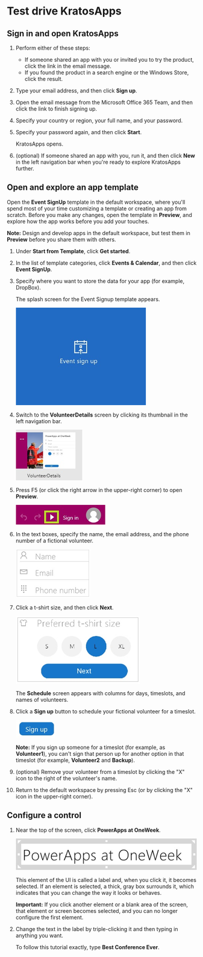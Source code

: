 <properties
	pageTitle="Test drive KratosApps"
	description=""
	services="kratosapps"
	authors="AFTOwen"
 />

# Test drive KratosApps

## Sign in and open KratosApps ##
1. Perform either of these steps:
	- If someone shared an app with you or invited you to try the product, click the link in the email message.
	- If you found the product in a search engine or the Windows Store, click the result.
1. Type your email address, and then click **Sign up**.
1. Open the email message from the Microsoft Office 365 Team, and then click the link to finish signing up.
1. Specify your country or region, your full name, and your password.
1. Specify your password again, and then click **Start**.

	KratosApps opens.

1. (optional) If someone shared an app with you, run it, and then click **New** in the left navigation bar when you're ready to explore KratosApps further.

## Open and explore an app template ##
Open the **Event SignUp** template in the default workspace, where you'll spend most of your time customizing a template or creating an app from scratch. Before you make any changes, open the template in **Preview**, and explore how the app works before you add your touches.

**Note:** Design and develop apps in the default workspace, but test them in **Preview** before you share them with others.

1. Under **Start from Template**, click **Get started**.
1. In the list of template categories, click **Events & Calendar**, and then click **Event SignUp**.
1. Specify where you want to store the data for your app (for example, DropBox).

	The splash screen for the Event Signup template appears.

	![Splash screen for the Event Signup template](./media/gs-test-drive/splash-screen.jpg)

1. Switch to the **VolunteerDetails** screen by clicking its thumbnail in the left navigation bar.

	![Thumbnail for the VolunteerDetails screen](./media/gs-test-drive/vdetails-thumbnail.jpg)

1. Press F5 (or click the right arrow in the upper-right corner) to open **Preview**.

	![Button to open Preview](./media/gs-test-drive/preview-button.jpg)

1. In the text boxes, specify the name, the email address, and the phone number of a fictional volunteer.

	![Text boxes to specify the name, the email address, and the phone number of a volunteer](./media/gs-test-drive/enter-vdata.jpg)

1. Click a t-shirt size, and then click **Next**.

	![Options for specifying a t-shirt size and a Next button](./media/gs-test-drive/tshirt-size.jpg)

	The **Schedule** screen appears with columns for days, timeslots, and names of volunteers.
1. Click a **Sign up** button to schedule your fictional volunteer for a timeslot.

	![Button for signing up a volunteer for a particular timeslot](./media/gs-test-drive/signup-button.jpg)

	**Note:** If you sign up someone for a timeslot (for example, as **Volunteer1**), you can't sign that person up for another option in that timeslot (for example, **Volunteer2** and **Backup**).

1. (optional) Remove your volunteer from a timeslot by clicking the "X" icon to the right of the volunteer's name.
1. Return to the default workspace by pressing Esc (or by clicking the "X" icon in the upper-right corner).

## Configure a control ##
1.  Near the top of the screen, click **PowerApps at OneWeek**.

	![A label surrounded by a selection box](./media/gs-test-drive/selected-label.jpg)

	This element of the UI is called a label and, when you click it, it becomes selected. If an element is selected, a thick, gray box surrounds it, which indicates that you can change the way it looks or behaves.

	**Important:** If you click another element or a blank area of the screen, that element or screen becomes selected, and you can no longer configure the first element.

1. Change the text in the label by triple-clicking it and then typing in anything you want.

	To follow this tutorial exactly, type **Best Conference Ever**.